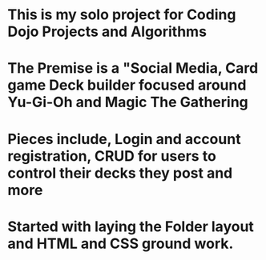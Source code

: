# This is my solo project for Coding Dojo Projects and Algorithms
# The Premise is a "Social Media, Card game Deck builder focused around Yu-Gi-Oh and Magic The Gathering
# Pieces include, Login and account registration, CRUD for users to control their decks they post and more
# Started with laying the Folder layout and HTML and CSS ground work. 
